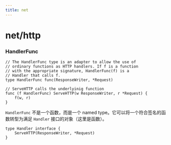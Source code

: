 ```yaml
---
title: net
---
```


net/http
========

### HandlerFunc

    // The HandlerFunc type is an adapter to allow the use of
    // ordinary functions as HTTP handlers. If f is a function
    // with the appropriate signature, HandlerFunc(f) is a
    // Handler that calls f.
    type HandlerFunc func(ResponseWriter, *Request)

    // ServeHTTP calls the underlyinig function
    func (f HandlerFunc) ServeHTTP(w ResponseWriter, r *Request) {
        f(w, r)
    }

`HandlerFunc` 不是一个函数，而是一个 named type。它可以将一个符合签名的函数转型为满足 `Handler` 接口的对象（这里是函数）。

    type Handler interface {
        ServeHTTP(ResponseWriter, *Request)
    }
